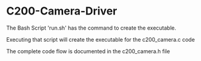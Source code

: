 C200-Camera-Driver
==================
The Bash Script 'run.sh' has the command to create the executable.

Executing that script will create the executable for the c200_camera.c code

The complete code flow is documented in the c200_camera.h file
